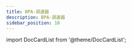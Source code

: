 ```yaml
---
title: BPA-调速器
description: BPA-调速器
sidebar_position: 10
---
```


import DocCardList from '@theme/DocCardList';

<DocCardList />